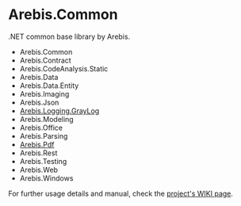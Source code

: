 Arebis.Common
=============

.NET common base library by Arebis.

- Arebis.Common
- Arebis.Contract
- Arebis.CodeAnalysis.Static
- Arebis.Data
- Arebis.Data.Entity
- Arebis.Imaging
- Arebis.Json
- [Arebis.Logging.GrayLog](https://github.com/codetuner/Arebis.Common/blob/master/Documentation/Arebis.Logging.GrayLog/README.md)
- Arebis.Modeling
- Arebis.Office
- Arebis.Parsing
- [Arebis.Pdf](https://github.com/codetuner/Arebis.Common/blob/master/Documentation/Arebis.Pdf/README.md)
- Arebis.Rest
- Arebis.Testing
- Arebis.Web
- Arebis.Windows



For further usage details and manual, check the [project's WIKI page](https://github.com/codetuner/Arebis.Common/wiki).